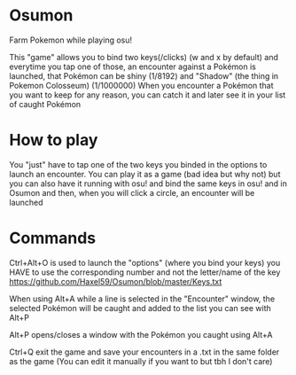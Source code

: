 # Osumon
Farm Pokemon while playing osu!

This "game" allows you to bind two keys(/clicks) (w and x by default) and everytime you tap one of those, an encounter against a Pokémon is launched, that Pokémon can be shiny (1/8192) and "Shadow" (the thing in Pokemon Colosseum) (1/1000000)
When you encounter a Pokémon that you want to keep for any reason, you can catch it and later see it in your list of caught Pokémon

# How to play

You "just" have to tap one of the two keys you binded in the options to launch an encounter.
You can play it as a game (bad idea but why not) but you can also have it running with osu! and bind the same keys in osu! and in Osumon and then, when you will click a circle, an encounter will be launched

# Commands

Ctrl+Alt+O is used to launch the "options" (where you bind your keys)
you HAVE to use the corresponding number and not the letter/name of the key https://github.com/Haxel59/Osumon/blob/master/Keys.txt

When using Alt+A while a line is selected in the "Encounter" window, the selected Pokémon will be caught and added to the list you can see with Alt+P

Alt+P opens/closes a window with the Pokémon you caught using Alt+A

Ctrl+Q exit the game and save your encounters in a .txt in the same folder as the game (You can edit it manually if you want to but tbh I don't care)

